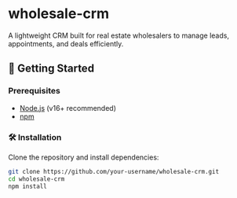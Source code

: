 # wholesale-crm

A lightweight CRM built for real estate wholesalers to manage leads, appointments, and deals efficiently.

## 🚀 Getting Started

### Prerequisites

- [Node.js](https://nodejs.org/en/) (v16+ recommended)
- [npm](https://www.npmjs.com/)

### 🛠 Installation

Clone the repository and install dependencies:

```bash
git clone https://github.com/your-username/wholesale-crm.git
cd wholesale-crm
npm install
